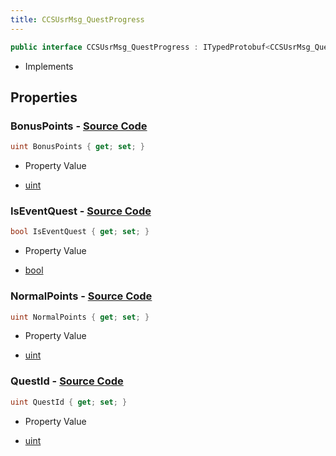 ```yaml
---
title: CCSUsrMsg_QuestProgress
---
```


```csharp
public interface CCSUsrMsg_QuestProgress : ITypedProtobuf<CCSUsrMsg_QuestProgress>, INativeHandle, INetMessage<CCSUsrMsg_QuestProgress>, IDisposable
```

- Implements

## Properties

### **BonusPoints** - [Source Code](https://github.com/swiftly-solution/swiftlys2/blob/main/managed/src/SwiftlyS2.Generated/Protobufs/Interfaces/CCSUsrMsg_QuestProgress.cs#L24)

```csharp
uint BonusPoints { get; set; }
```

- Property Value

- [uint](https://learn.microsoft.com/dotnet/api/system.uint32)

### **IsEventQuest** - [Source Code](https://github.com/swiftly-solution/swiftlys2/blob/main/managed/src/SwiftlyS2.Generated/Protobufs/Interfaces/CCSUsrMsg_QuestProgress.cs#L27)

```csharp
bool IsEventQuest { get; set; }
```

- Property Value

- [bool](https://learn.microsoft.com/dotnet/api/system.boolean)

### **NormalPoints** - [Source Code](https://github.com/swiftly-solution/swiftlys2/blob/main/managed/src/SwiftlyS2.Generated/Protobufs/Interfaces/CCSUsrMsg_QuestProgress.cs#L21)

```csharp
uint NormalPoints { get; set; }
```

- Property Value

- [uint](https://learn.microsoft.com/dotnet/api/system.uint32)

### **QuestId** - [Source Code](https://github.com/swiftly-solution/swiftlys2/blob/main/managed/src/SwiftlyS2.Generated/Protobufs/Interfaces/CCSUsrMsg_QuestProgress.cs#L18)

```csharp
uint QuestId { get; set; }
```

- Property Value

- [uint](https://learn.microsoft.com/dotnet/api/system.uint32)

